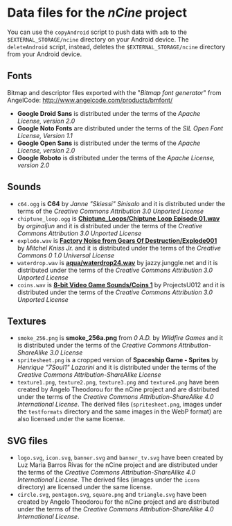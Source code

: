 # Data files for the *nCine* project

You can use the `copyAndroid` script to push data with `adb` to the `$EXTERNAL_STORAGE/ncine` directory on your Android device.
The `deleteAndroid` script, instead, deletes the `$EXTERNAL_STORAGE/ncine` directory from your Android device.

## Fonts

Bitmap and descriptor files exported with the "*Bitmap font generator*" from AngelCode: http://www.angelcode.com/products/bmfont/

- **Google Droid Sans** is distributed under the terms of the *Apache License, version 2.0*
- **Google Noto Fonts** are distributed under the terms of the *SIL Open Font License, Version 1.1*
- **Google Open Sans** is distributed under the terms of the *Apache License, version 2.0*
- **Google Roboto** is distributed under the terms of the *Apache License, version 2.0*

## Sounds

- `c64.ogg` is **C64** by *Janne "Skiessi" Sinisalo* and it is distributed under the terms of the *Creative Commons Attribution 3.0 Unported License*
- `chiptune_loop.ogg` is **[Chiptune_Loops/Chiptune Loop Episode 01.wav](https://freesound.org/people/orginaljun/sounds/396960/)** by *orginaljun* and it is distributed under the terms of the *Creative Commons Attribution 3.0 Unported License*
- `explode.wav` is **[Factory Noise from Gears Of Destruction/Explode001](https://freesound.org/people/mitchelk/sounds/136765/)** by *Mitchel Kniss Jr.* and it is distributed under the terms of the *Creative Commons 0 1.0 Universal License*
- `waterdrop.wav` is **[aqua/waterdrop24.wav](https://freesound.org/people/junggle/sounds/30341/)** by jazzy.junggle.net and it is distributed under the terms of the *Creative Commons Attribution 3.0 Unported License*
- `coins.wav` is **[8-bit Video Game Sounds/Coins 1](https://freesound.org/people/ProjectsU012/sounds/341695/)** by ProjectsU012 and it is distributed under the terms of the *Creative Commons Attribution 3.0 Unported License*

## Textures

- `smoke_256.png` is **smoke_256a.png** from *0 A.D.* by *Wildfire Games* and it is distributed under the terms of the *Creative Commons Attribution-ShareAlike 3.0 License*
- `spritesheet.png` is a cropped version of **Spaceship Game - Sprites** by *Henrique "7Soul1" Lazarini* and it is distributed under the terms of the *Creative Commons Attribution-ShareAlike License*
- `texture1.png`, `texture2.png`, `texture3.png` and `texture4.png` have been created by Angelo Theodorou for the nCine project and are distributed under the terms of the *Creative Commons Attribution-ShareAlike 4.0 International License*.
  The derived files (`spritesheet.png`, images under the `testformats` directory and the same images in the WebP format) are also licensed under the same license.

## SVG files

- `logo.svg`, `icon.svg`, `banner.svg` and `banner_tv.svg` have been created by Luz Maria Barros Rivas for the nCine project and are distributed under the terms of the *Creative Commons Attribution-ShareAlike 4.0 International License*.
  The derived files (images under the `icons` directory) are licensed under the same license.
- `circle.svg`, `pentagon.svg`, `square.png` and `triangle.svg` have been created by Angelo Theodorou for the nCine project and are distributed under the terms of the *Creative Commons Attribution-ShareAlike 4.0 International License*.
